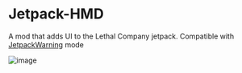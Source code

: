 # Jetpack-HMD
A mod that adds UI to the Lethal Company jetpack.
Compatible with [JetpackWarning](https://github.com/Hamunii/JetpackWarning) mode

![image](https://github.com/Rumi727/Jetpack-HMD/raw/main/README.gif)
